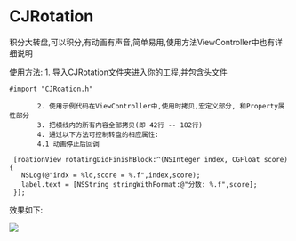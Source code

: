 # CJRotation
积分大转盘,可以积分,有动画有声音,简单易用,使用方法ViewController中也有详细说明

 使用方法: 
           1. 导入CJRotation文件夹进入你的工程,并包含头文件
 ```objc
 #import "CJRoation.h"
 ```
           2. 使用示例代码在ViewController中,使用时拷贝,宏定义部分, 和Property属性部分
           3. 把横线内的所有内容全部拷贝(即 42行 -- 182行)
           4. 通过以下方法可控制转盘的相应属性:
           4.1 动画停止后回调
  ```objc
   [roationView rotatingDidFinishBlock:^(NSInteger index, CGFloat score) {
     NSLog(@"indx = %ld,score = %.f",index,score);
     label.text = [NSString stringWithFormat:@"分数: %.f",score];
   }];
  ```
效果如下:

![](https://github.com/chenchangjian/CJRotation/blob/master/CJRotationDemo/CJRoation.gif?raw=true)
